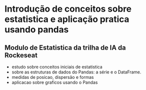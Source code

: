 # Introdução de conceitos sobre estatistica e aplicação pratica usando pandas
## Modulo de Estatistica da trilha de IA da Rockeseat

- estudo sobre conceitos iniciais de estatistica
- sobre as estruturas de dados do Pandas: a série e o DataFrame.
- medidas de posicao, dispersão e formas
- aplicacao sobre graficos usando o Pandas